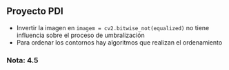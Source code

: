 ## Proyecto PDI

* Invertir la imagen en `imagem = cv2.bitwise_not(equalized)` no tiene influencia sobre el proceso de umbralización
* Para ordenar los contornos hay algoritmos que realizan el ordenamiento

### Nota: 4.5